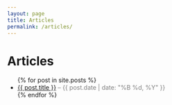 ```yaml
---
layout: page
title: Articles
permalink: /articles/
---
```


<amp-img width="600" height="300" layout="responsive" src="http://lorempixel.com/600/300/sports"></amp-img>

<h1>Articles</h1>

<ul>
  {% for post in site.posts %}
    <li>
      <a href="{{ post.url | relative_url }}">{{ post.title }}</a>
      <span style="color: gray;"> – {{ post.date | date: "%B %d, %Y" }}</span>
    </li>
  {% endfor %}
</ul>
